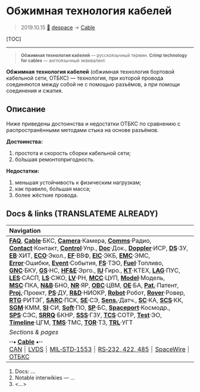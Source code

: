# Обжимная технология кабелей
> 2019.10.15 [🚀](../index/index.md) [despace](index.md) → [Cable](cable.md)

[TOC]

---

> <small>**Обжимная технология кабелей** — русскоязычный термин. **Crimp technology for cables** — англоязычный эквивалент.</small>

**Обжимная технология кабелей** (обжимная технология бортовой кабельной сети, ОТБКС) — технология, при которой провода соединяются между собой не с помощью разъёмов, а при помощи соединения и сжатия.



## Описание
Ниже приведены достоинства и недостатки ОТБКС по сравнению с распространёнными методами стыка на основе разъёмов.

**Достоинства:**

   1. простота и скорость сборки кабельной сети;
   1. бо́льшая ремонтопригодность.

**Недостатки:**

   1. меньшая устойчивость к физическим нагрузкам;
   1. как правило, бо́льшая масса;
   1. более жёсткие провода.



<p style="page-break-after:always"> </p>

## Docs & links (TRANSLATEME ALREADY)
|Navigation|
|:--|
|**[FAQ](faq.md)**, **[Cable](cable.md)**·БКС, **[Camera](cam.md)**·Камера, **[Comms](comms.md)**·Радио, **[Contact](contact.md)**·Контакт, **[Control](control.md)**·Упр., **[Doc](doc.md)**·Док., **[Doppler](doppler.md)**·ИСР, **[DS](ds.md)**·ЗУ, **[EB](eb.md)**·ХИТ, **[ECO](ecology.md)**·Экол., **[EF](ef.md)**·ВВФ, **[ElC](elc.md)**·ЭКБ, **[EMC](emc.md)**·ЭМС, **[Error](error.md)**·Ошибки, **[Event](event.md)**·События, **[FS](fs.md)**·ТЭО, **[Fuel](fuel.md)**·Топливо, **[GNC](gnc.md)**·БКУ, **[GS](scs.md)**·НС, **[HF&E](hfe.md)**·Эрго., **[IU](iu.md)**·Гиро., **[KT](kt.md)**·КТЕХ, **[LAG](lag.md)**·ПУC, **[LES](les.md)**·САСП, **[LS](ls.md)**·СЖО, **[LV](lv.md)**·РН, **[MCC](mcc.md)**·ЦУП, **[Model](model.md)**·Модель, **[MSC](sc.md)**·ПКА, **[N&B](nnb.md)**·БНО, **[NR](nr.md)**·ЯР, **[OBC](obc.md)**·ЦВМ, **[OE](oe.md)**·БА, **[Pat.](патент.md)**·Патент, **[Proj.](project.md)**·Проект, **[PS](ps.md)**·ДУ, **[R&D](rnd.md)**·НИОКР, **[Robot](robotics.md)**·Робот, **[Rover](rover.md)**·Ровер, **[RTG](rtg.md)**·РИТЭГ, **[SARC](sarc.md)**·ПСК, **[SE](se.md)**·СЭ, **[Sens.](sensor.md)**·Датч., **[SC](sc.md)**·КА, **[SCS](scs.md)**·КК, **[SGM](sgm.md)**·КММ, **[SI](si.md)**·СИ, **[Soft](soft.md)**·ПО, **[SP](sp.md)**·БС, **[Spaceport](spaceport.md)**·Космодр., **[SPS](sps.md)**·СЭС, **[SRRQ](srrq.md)**·БКНР, **[SSS](sss.md)**·ГЗУ, **[TCS](tcs.md)**·СОТР, **[Test](test.md)**·ЭО, **[Timeline](timeline.md)**·ЦГМ, **[TMS](tms.md)**·ТМС, **[TOR](tor.md)**·ТЗ, **[TRL](trl.md)**·УГТ|
|*Sections & pages*|
|**··• [Cable](cable.md) •··**<br> [CAN](can.md) ┊ [LVDS](lvds.md) ┊ [MIL‑STD‑1553](mil_std_1553.md) ┊ [RS‑232, 422, 485](rs_xxx.md) ┊ [SpaceWire](spacewire.md) ┊ [ОТБКС](cable_ct.md)|

   1. Docs: …
   1. Notable interwikies — …
   1. <…>

